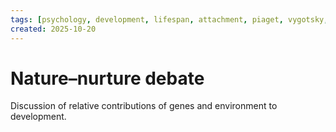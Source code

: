 ```yaml
---
tags: [psychology, development, lifespan, attachment, piaget, vygotsky, adolescence, adulthood, aging, morality]
created: 2025-10-20
---
```

# Nature–nurture debate

Discussion of relative contributions of genes and environment to development.
